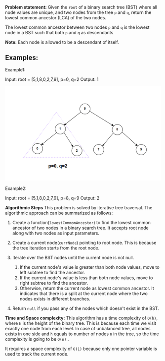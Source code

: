 **Problem statement:**
Given the `root` of a binary search tree (BST) where all node values are unique, and two nodes from the tree `p` and `q`, return the lowest common ancestor (LCA) of the two nodes.

The lowest common ancestor between two nodes `p` and `q` is the lowest node in a BST such that both `p` and `q` as descendants. 

**Note:** Each node is allowed to be a descendant of itself.

## Examples:
Example1:

Input: root = [5,1,8,0,2,7,9], p=0, q=2
Output: 1

![Screenshot](../../../../images/lowest-common-ancestor.png)

Example2:

Input: root = [5,1,8,0,2,7,9], p=8, q=9
Output: 2

**Algorithmic Steps**
This problem is solved by iterative tree traversal. The algorithmic approach can be summarized as follows: 

1. Create a function(`lowestCommonAncestor`) to find the lowest common ancestor of two nodes in a binary search tree. It accepts root node along with two nodes as input parameters. 

2. Create a current node(`currNode`) pointing to root node. This is because the tree iteration starts from the root node.
   
3. Iterate over the BST nodes until the current node is not null.
   
   1. If the current node's value is greater than both node values, move to left subtree to find the ancestor.
   2. If the current node's value is less than both node values, move to right subtree to find the ancestor.
   3. Otherwise, return the current node as lowest common ancestor. It indicates that there is a split at the current node where the two nodes exists in different branches.

4. Return `null` if you pass any of the nodes which doesn't exist in the BST.

**Time and Space complexity:**
This algorithm has a time complexity of `O(h)`, where `h` is the height of the binary tree. This is because each time we visit exactly one node from each level. In case of unbalanced tree, all nodes exists in one side and `h` equals to number of nodes `n` in the tree, so the time complexity is going to be `O(n)` .  

It requires a space complexity of `O(1)` because only one pointer variable is used to track the current node.
